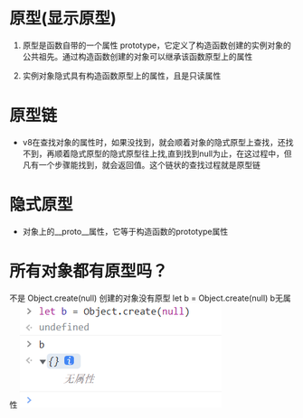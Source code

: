 # 原型(显示原型)
1. 原型是函数自带的一个属性 prototype，它定义了构造函数创建的实例对象的公共祖先。通过构造函数创建的对象可以继承该函数原型上的属性

2. 实例对象隐式具有构造函数原型上的属性，且是只读属性

# 原型链
- v8在查找对象的属性时，如果没找到，就会顺着对象的隐式原型上查找，还找不到，再顺着隐式原型的隐式原型往上找,直到找到null为止，在这过程中，但凡有一个步骤能找到，就会返回值。这个链状的查找过程就是原型链

# 隐式原型
- 对象上的__proto__属性，它等于构造函数的prototype属性

# 所有对象都有原型吗？
不是
Object.create(null) 创建的对象没有原型
let b = Object.create(null)
b无属性
![alt text](image-1.png)
